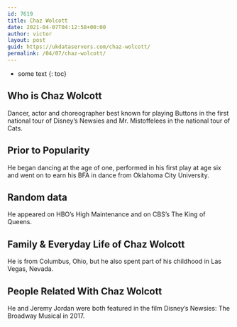 ```yaml
---
id: 7619
title: Chaz Wolcott
date: 2021-04-07T04:12:58+00:00
author: victor
layout: post
guid: https://ukdataservers.com/chaz-wolcott/
permalink: /04/07/chaz-wolcott/
---
```


* some text
{: toc}


## Who is Chaz Wolcott



Dancer, actor and choreographer best known for playing Buttons in the first national tour of Disney’s Newsies and Mr. Mistoffelees in the national tour of Cats.

                
                
                
## Prior to Popularity



He began dancing at the age of one, performed in his first play at age six and went on to earn his BFA in dance from Oklahoma City University.

                
                
                
## Random data



He appeared on HBO’s High Maintenance and on CBS’s The King of Queens.

                
                
                
## Family & Everyday Life of Chaz Wolcott



He is from Columbus, Ohio, but he also spent part of his childhood in Las Vegas, Nevada.

                
                
                
## People Related With Chaz Wolcott



He and Jeremy Jordan were both featured in the film Disney&#8217;s Newsies: The Broadway Musical in 2017.

                
              
            
          
          
          